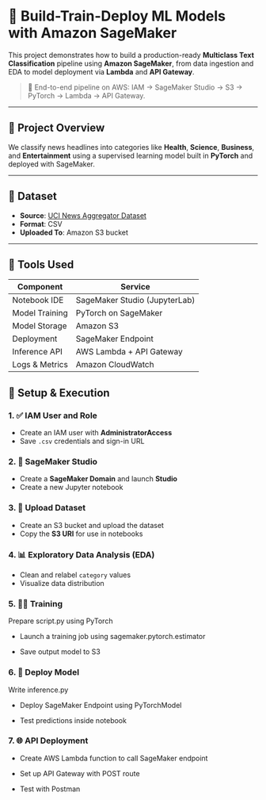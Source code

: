 # 🧠 Build-Train-Deploy ML Models with Amazon SageMaker

This project demonstrates how to build a production-ready **Multiclass Text Classification** pipeline using **Amazon SageMaker**, from data ingestion and EDA to model deployment via **Lambda** and **API Gateway**.

> 🚀 End-to-end pipeline on AWS: IAM → SageMaker Studio → S3 → PyTorch → Lambda → API Gateway.

---

## 📌 Project Overview

We classify news headlines into categories like **Health**, **Science**, **Business**, and **Entertainment** using a supervised learning model built in **PyTorch** and deployed with SageMaker.

---

## 📁 Dataset

- **Source**: [UCI News Aggregator Dataset](https://archive.ics.uci.edu/dataset/359/news+aggregator)
- **Format**: CSV
- **Uploaded To**: Amazon S3 bucket

---

## 🧰 Tools Used

| Component        | Service                  |
|------------------|---------------------------|
| Notebook IDE     | SageMaker Studio (JupyterLab) |
| Model Training   | PyTorch on SageMaker      |
| Model Storage    | Amazon S3                 |
| Deployment       | SageMaker Endpoint        |
| Inference API    | AWS Lambda + API Gateway  |
| Logs & Metrics   | Amazon CloudWatch         |


## 🧪 Setup & Execution

### 1. ✅ IAM User and Role

- Create an IAM user with **AdministratorAccess**
- Save `.csv` credentials and sign-in URL

### 2. 🧠 SageMaker Studio

- Create a **SageMaker Domain** and launch **Studio**
- Create a new Jupyter notebook

### 3. 📂 Upload Dataset

- Create an S3 bucket and upload the dataset
- Copy the **S3 URI** for use in notebooks

### 4. 📊 Exploratory Data Analysis (EDA)

- Clean and relabel `category` values
- Visualize data distribution


### 5. 🏋️‍♀️ Training
Prepare script.py using PyTorch

- Launch a training job using sagemaker.pytorch.estimator

- Save output model to S3

### 6. 🚀 Deploy Model
Write inference.py

- Deploy SageMaker Endpoint using PyTorchModel

- Test predictions inside notebook

### 7. 🌐 API Deployment
- Create AWS Lambda function to call SageMaker endpoint

- Set up API Gateway with POST route

- Test with Postman

